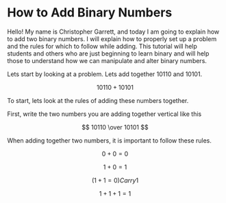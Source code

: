 # How to Add Binary Numbers

Hello! My name is Christopher Garrett, and today I am going to explain how to add two binary numbers. I will explain how to properly set up a problem and the rules for which to follow while adding. This tutorial will help students and others who are just beginning to learn binary and will help those to understand how we can manipulate and alter binary numbers.

Lets start by looking at a problem. Lets add together 10110 and 10101.

$$ 10110 + 10101 $$

To start, lets look at the rules of adding these numbers together. 

First, write the two numbers you are adding together vertical like this

$$ 10110 \over 10101 $$

When adding together two numbers, it is important to follow these rules.

$$ 0 + 0 = 0 $$

$$ 1 + 0 = 1 $$

$$ (1 + 1 = 0)  Carry  1  $$

$$ 1 + 1 + 1 = 1 $$
